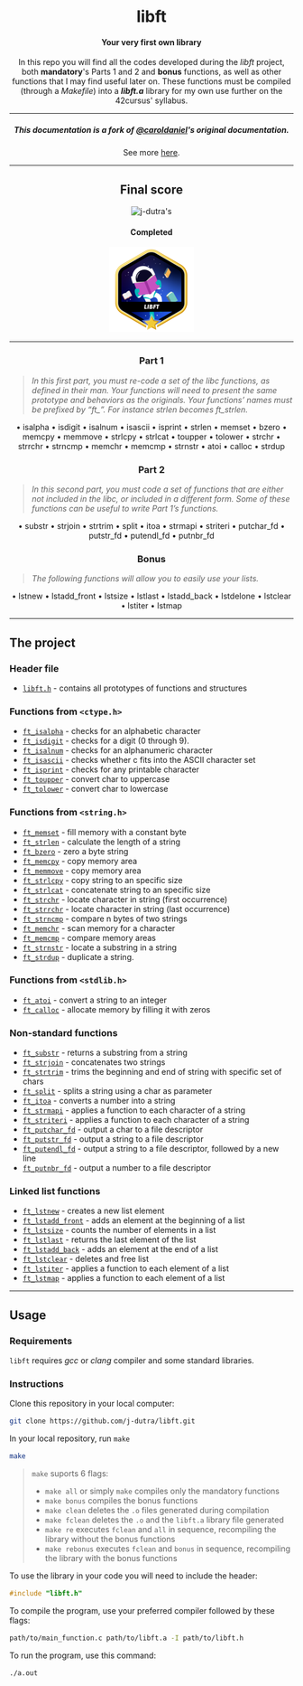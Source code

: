 <h1 align=center>
	<b>libft</b>
</h1>

<h4 align=center>
	Your very first own library
</h4>

<p align=center>
	In this repo you will find all the codes developed during the <i>libft</i> project, both <b>mandatory</b>'s Parts 1 and 2 and <b>bonus</b> functions, as well as other functions that I may find useful later on. These functions must be compiled (through a <i>Makefile</i>) into a <b><i>libft.a</b></i> library for my own use further on the 42cursus' syllabus.
</p>

---

<h5 align=center>This documentation is a fork of <a href=https://github.com/caroldaniel>@caroldaniel</a>'s original documentation. </h5>
<p align=center>See more <a href=https://github.com/caroldaniel/42sp-cursus-libft>here</a>.</p>

---
<div align=center>
<h2>
	Final score
</h2>
<img src=https://github.com/j-dutra/42projects_pics/blob/master/score_100.png alt=j-dutra's 42Project Score/>
<h4>Completed</h4>
<img src=https://github.com/edmarpaulino/42projects_pics/blob/master/libftm.png alt=j-dutra's 42Project Badge/>
</div>

---

<h3 align=center>
Part 1
</h3>

> <i>In this first part, you must re-code a set of the libc functions, as defined in their man. Your functions will need to present the same prototype and behaviors as the originals. Your functions’ names must be prefixed by “ft_”. For instance strlen becomes ft_strlen.</i>

<p align=center>
• isalpha
• isdigit
• isalnum
• isascii
• isprint
• strlen
• memset
• bzero
• memcpy
• memmove
• strlcpy
• strlcat
• toupper
• tolower
• strchr
• strrchr
• strncmp
• memchr
• memcmp
• strnstr
• atoi
• calloc
• strdup
</p>

<h3 align=center>
Part 2
</h3>

> <i>In this second part, you must code a set of functions that are either not included in the libc, or included in a different form. Some of these functions can be useful to write Part 1’s functions.</i>

<p align=center>
• substr
• strjoin
• strtrim
• split
• itoa
• strmapi
• striteri
• putchar_fd
• putstr_fd
• putendl_fd
• putnbr_fd
</p>

<h3 align=center>
Bonus
</h3>

> <i>The following functions will allow you to easily use your lists.</i>
<p align=center>
• lstnew
• lstadd_front
• lstsize
• lstlast
• lstadd_back
• lstdelone
• lstclear
• lstiter
• lstmap
</p>

---

<h2>
The project
</h2>

### Header file

- [`libft.h`](libft.h)	- contains all prototypes of functions and structures

### Functions from `<ctype.h>`

- [`ft_isalpha`](ft_isalpha.c)	- checks  for  an  alphabetic  character
- [`ft_isdigit`](ft_isdigit.c)	- checks for a digit (0 through 9).
- [`ft_isalnum`](ft_isalnum.c)	- checks for an alphanumeric character
- [`ft_isascii`](ft_isascii.c)	- checks whether c fits into the ASCII character set
- [`ft_isprint`](ft_isprint.c)	- checks for any printable character
- [`ft_toupper`](ft_toupper.c)	- convert char to uppercase
- [`ft_tolower`](ft_tolower.c)	- convert char to lowercase

### Functions from `<string.h>`

- [`ft_memset`](ft_memset.c)	- fill memory with a constant byte
- [`ft_strlen`](ft_strlen.c)	- calculate the length of a string
- [`ft_bzero`](ft_bzero.c)	- zero a byte string
- [`ft_memcpy`](ft_memcpy.c)	- copy memory area
- [`ft_memmove`](ft_memmove.c)	- copy memory area
- [`ft_strlcpy`](ft_strlcpy.c)	- copy string to an specific size
- [`ft_strlcat`](ft_strlcat.c)	- concatenate string to an specific size
- [`ft_strchr`](ft_strchr.c)	- locate character in string (first occurrence)
- [`ft_strrchr`](ft_strrchr.c)	- locate character in string (last occurrence)
- [`ft_strncmp`](ft_strncmp.c)	- compare n bytes of two strings
- [`ft_memchr`](ft_memchr.c)	- scan memory for a character
- [`ft_memcmp`](ft_memcmp.c)	- compare memory areas
- [`ft_strnstr`](ft_strnstr.c)	- locate a substring in a string
- [`ft_strdup`](ft_strdup.c)	- duplicate a string.

### Functions from `<stdlib.h>`
- [`ft_atoi`](ft_atoi.c)	- convert a string to an integer
- [`ft_calloc`](ft_calloc.c)	- allocate memory by filling it with zeros

### Non-standard functions
- [`ft_substr`](ft_substr.c)	- returns a substring from a string
- [`ft_strjoin`](ft_strjoin.c)	- concatenates two strings
- [`ft_strtrim`](ft_strtrim.c)	- trims the beginning and end of string with specific set of chars
- [`ft_split`](ft_split.c)	- splits a string using a char as parameter
- [`ft_itoa`](ft_itoa.c)	- converts a number into a string
- [`ft_strmapi`](ft_strmapi.c)	- applies a function to each character of a string
- [`ft_striteri`](ft_striteri.c)	- applies a function to each character of a string
- [`ft_putchar_fd`](ft_putchar_fd.c)	- output a char to a file descriptor
- [`ft_putstr_fd`](ft_putstr_fd.c)	- output a string to a file descriptor
- [`ft_putendl_fd`](ft_putendl_fd.c)	- output a string to a file descriptor, followed by a new line
- [`ft_putnbr_fd`](ft_putnbr_fd.c)	- output a number to a file descriptor

### Linked list functions

- [`ft_lstnew`](ft_lstnew.c)	- creates a new list element
- [`ft_lstadd_front`](ft_lstadd_front.c)	- adds an element at the beginning of a list
- [`ft_lstsize`](ft_lstsize.c)	- counts the number of elements in a list
- [`ft_lstlast`](ft_lstlast.c)	- returns the last element of the list
- [`ft_lstadd_back`](ft_lstadd_back.c)	- adds an element at the end of a list
- [`ft_lstclear`](ft_lstclear.c)	- deletes and free list
- [`ft_lstiter`](ft_lstiter.c)	- applies a function to each element of a list
- [`ft_lstmap`](ft_lstmap.c)	- applies a function to each element of a list

---
<h2>
Usage
</h2>

### Requirements

`libft` requires *gcc* or *clang* compiler and some standard libraries.

### Instructions

Clone this repository in your local computer:

```sh
git clone https://github.com/j-dutra/libft.git
```

In your local repository, run `make`

```sh
make 
```

> `make` suports 6 flags: 
> - `make all` or simply `make` compiles only the mandatory functions
> - `make bonus` compiles the bonus functions
> - `make clean` deletes the `.o` files generated during compilation
> - `make fclean` deletes the `.o` and the `libft.a` library file generated
> - `make re` executes `fclean` and `all` in sequence, recompiling the library without the bonus functions
> - `make rebonus` executes `fclean` and `bonus` in sequence, recompiling the library with the bonus functions

To use the library in your code you will need to include the header:
```c
#include "libft.h" 
```

To compile the program, use your preferred compiler followed by these flags:
```sh
path/to/main_function.c path/to/libft.a -I path/to/libft.h 
```
To run the program, use this command:
```sh
./a.out 
```

